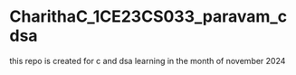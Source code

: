 # CharithaC_1CE23CS033_paravam_cdsa
this repo is created for c and dsa learning in the month of november 2024
